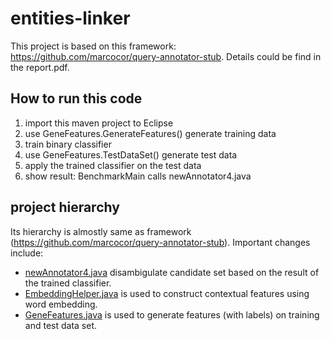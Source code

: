 # entities-linker

This project is based on this framework: https://github.com/marcocor/query-annotator-stub. Details could be find in the report.pdf.

## How to run this code
1. import this maven project to Eclipse
2. use GeneFeatures.GenerateFeatures() generate training data
3. train binary classifier
4. use GeneFeatures.TestDataSet() generate test data
5. apply the trained classifier on the test data
6. show result: BenchmarkMain calls newAnnotator4.java

## project hierarchy
Its hierarchy is almostly same as framework (https://github.com/marcocor/query-annotator-stub). Important changes include:
- [newAnnotator4.java](src/main/java/annotatorstub/annotator/newAnnotator4.java) disambigulate candidate set based on the result of the trained classifier.
- [EmbeddingHelper.java](src/main/java/annotatorstub/utils/EmbeddingHelper.java) is used to construct contextual features using word embedding.
- [GeneFeatures.java](src/main/java/annotatorstub/utils/GeneFeatures.java) is used to generate features (with labels) on training and test data set.

